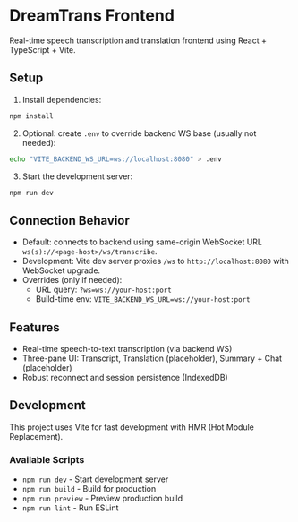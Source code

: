 # DreamTrans Frontend

Real-time speech transcription and translation frontend using React + TypeScript + Vite.

## Setup

1. Install dependencies:
```bash
npm install
```

2. Optional: create `.env` to override backend WS base (usually not needed):
```bash
echo "VITE_BACKEND_WS_URL=ws://localhost:8080" > .env
```

3. Start the development server:
```bash
npm run dev
```

## Connection Behavior

- Default: connects to backend using same-origin WebSocket URL `ws(s)://<page-host>/ws/transcribe`.
- Development: Vite dev server proxies `/ws` to `http://localhost:8080` with WebSocket upgrade.
- Overrides (only if needed):
  - URL query: `?ws=ws://your-host:port`
  - Build-time env: `VITE_BACKEND_WS_URL=ws://your-host:port`

## Features

- Real-time speech-to-text transcription (via backend WS)
- Three-pane UI: Transcript, Translation (placeholder), Summary + Chat (placeholder)
- Robust reconnect and session persistence (IndexedDB)

## Development

This project uses Vite for fast development with HMR (Hot Module Replacement).

### Available Scripts

- `npm run dev` - Start development server
- `npm run build` - Build for production
- `npm run preview` - Preview production build
- `npm run lint` - Run ESLint
